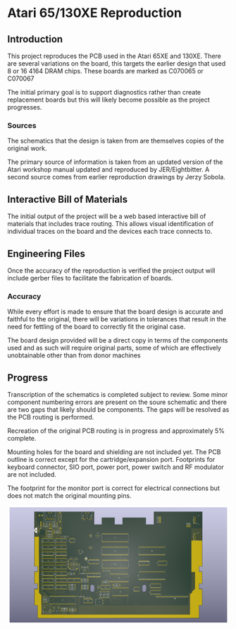 # Atari 65/130XE Reproduction

## Introduction

This project reproduces the PCB used in the Atari 65XE and 130XE.
There are several variations on the board, this targets the
earlier design that used 8 or 16 4164 DRAM chips. These boards are
marked as C070065 or C070067

The initial primary goal is to support diagnostics rather than
create replacement boards but this will likely become possible as 
the project progresses.

### Sources

The schematics that the design is taken from are themselves copies
of the original work.

The primary source of information is taken from an updated version
of the Atari workshop manual updated and reproduced by JER/Eightbitter.
A second source comes from earlier reproduction drawings by Jerzy Sobola.

## Interactive Bill of Materials

The initial output of the project will be a web based interactive bill
of materials that includes trace routing. This allows visual 
identification of individual traces on the board and the devices each
trace connects to.

## Engineering Files

Once the accuracy of the reproduction is verified the project output
will include gerber files to facilitate the fabrication of boards.

### Accuracy

While every effort is made to ensure that the board design is accurate
and faithful to the original, there will be variations in tolerances that
result in the need for fettling of the board to correctly fit the
original case.

The board design provided will be a direct copy in terms of the components
used and as such will require original parts, some of which are
effectively unobtainable other than from donor machines

## Progress

Transcription of the schematics is completed subject to review. Some minor
component numbering errors are present on the soure schematic and there are 
two gaps that likely should be components. The gaps will be resolved as the
PCB routing is performed.

Recreation of the original PCB routing is in progress and approximately 5%
complete.

Mounting holes for the board and shielding are not included yet. The PCB
outline is correct except for the cartridge/expansion port. Footprints for 
keyboard connector, SIO port, power port, power switch and RF modulator
are not included.

The footprint for the monitor port is correct for electrical connections 
but does not match the original mounting pins.

![Render of PCB top](./Atari65XEC070067RevB.png)